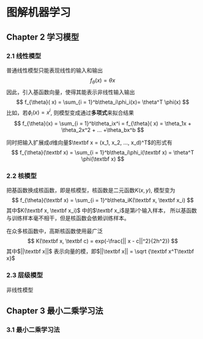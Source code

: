 # 图解机器学习



## Chapter 2 学习模型

### 2.1 线性模型

普通线性模型只能表现线性的输入和输出
$$
f_{\theta}( x) = \theta x 
$$
因此，引入基函数向量，使得其能表示非线性输入输出
$$
f_{\theta}( x) = \sum_{i = 1}^b\theta_i\phi_i(x)= \theta^T \phi(x)
$$
比如，若$\phi_i(x) = x^i$, 则模型变成通过**多项式**来拟合结果
$$
f_{\theta}(x) = \sum_{i = 1}^b\theta_ix^i = f_{\theta}( x) = \theta_1x + \theta_2x^2 + ... +\theta_bx^b 
$$


同时把输入扩展成$d$维向量$\textbf x = (x_1, x_2, ..., x_d)^T$的形式有
$$
f_{\theta}(\textbf x) = \sum_{i = 1}^b\theta_i\phi_i(\textbf x) = \theta^T \phi(\textbf x)
$$




### 2.2 核模型

把基函数换成核函数，即是核模型，核函数是二元函数$K(x, y)$, 模型变为
$$
f_{\theta}(\textbf x) = \sum_{i = 1}^b\theta_iK(\textbf x, \textbf x_i)
$$
其中$K(\textbf x, \textbf x_i)$ 中的$\textbf x_i$是第$i$个输入样本， 所以基函数与训练样本毫不相干，但是核函数会依赖训练样本。

在众多核函数中，高斯核函数使用最广泛
$$
K(\textbf x, \textbf c) = exp(-\frac{|| x - c||^2}{2h^2})
$$
其中$||\textbf x||$ 表示向量的模，即$||\textbf x|| = \sqrt {\textbf x^T\textbf x}$



### 2.3 层级模型

非线性模型



## Chapter 3 最小二乘学习法

### 3.1 最小二乘学习法

